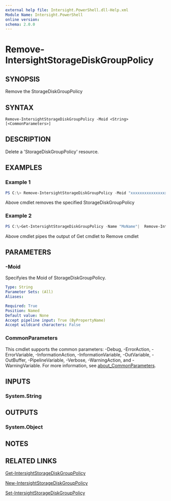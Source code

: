 ```yaml
---
external help file: Intersight.PowerShell.dll-Help.xml
Module Name: Intersight.PowerShell
online version:
schema: 2.0.0
---
```


# Remove-IntersightStorageDiskGroupPolicy

## SYNOPSIS
Remove the StorageDiskGroupPolicy

## SYNTAX

```
Remove-IntersightStorageDiskGroupPolicy -Moid <String> [<CommonParameters>]
```

## DESCRIPTION
Delete a &apos;StorageDiskGroupPolicy&apos; resource.

## EXAMPLES

### Example 1
```powershell
PS C:\> Remove-IntersightStorageDiskGroupPolicy -Moid "xxxxxxxxxxxxxxxxxxxxxxxxxxx"
```
Above cmdlet removes the specified StorageDiskGroupPolicy 

### Example 2
```powershell
PS C:\>Get-IntersightStorageDiskGroupPolicy -Name "MoName"|  Remove-IntersightStorageDiskGroupPolicy
```
Above cmdlet pipes the output of Get cmdlet to Remove cmdlet

## PARAMETERS

### -Moid
Specifyies the Moid of StorageDiskGroupPolicy.

```yaml
Type: String
Parameter Sets: (All)
Aliases:

Required: True
Position: Named
Default value: None
Accept pipeline input: True (ByPropertyName)
Accept wildcard characters: False
```

### CommonParameters
This cmdlet supports the common parameters: -Debug, -ErrorAction, -ErrorVariable, -InformationAction, -InformationVariable, -OutVariable, -OutBuffer, -PipelineVariable, -Verbose, -WarningAction, and -WarningVariable. For more information, see [about_CommonParameters](http://go.microsoft.com/fwlink/?LinkID=113216).

## INPUTS

### System.String

## OUTPUTS

### System.Object
## NOTES

## RELATED LINKS

[Get-IntersightStorageDiskGroupPolicy](./Get-IntersightStorageDiskGroupPolicy.md)

[New-IntersightStorageDiskGroupPolicy](./New-IntersightStorageDiskGroupPolicy.md)

[Set-IntersightStorageDiskGroupPolicy](./Set-IntersightStorageDiskGroupPolicy.md)

